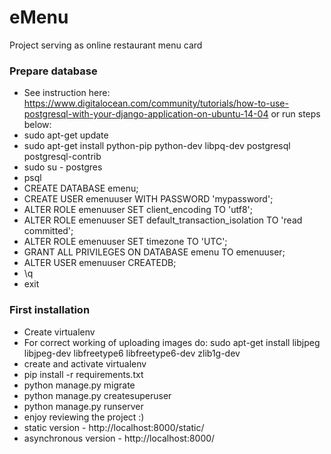 # eMenu
Project serving as online restaurant menu card

### Prepare database ###

* See instruction here: https://www.digitalocean.com/community/tutorials/how-to-use-postgresql-with-your-django-application-on-ubuntu-14-04 or run steps below:
* sudo apt-get update
* sudo apt-get install python-pip python-dev libpq-dev postgresql postgresql-contrib
* sudo su - postgres
* psql
* CREATE DATABASE emenu;
* CREATE USER emenuuser WITH PASSWORD 'mypassword';
* ALTER ROLE emenuuser SET client_encoding TO 'utf8';
* ALTER ROLE emenuuser SET default_transaction_isolation TO 'read committed';
* ALTER ROLE emenuuser SET timezone TO 'UTC';
* GRANT ALL PRIVILEGES ON DATABASE emenu TO emenuuser;
* ALTER USER emenuuser CREATEDB;
* \q
* exit

### First installation ###

* Create virtualenv
* For correct working of uploading images do: sudo apt-get install libjpeg libjpeg-dev libfreetype6 libfreetype6-dev zlib1g-dev
* create and activate virtualenv
* pip install -r requirements.txt
* python manage.py migrate
* python manage.py createsuperuser
* python manage.py runserver
* enjoy reviewing the project :)
* static version - http://localhost:8000/static/
* asynchronous version - http://localhost:8000/
